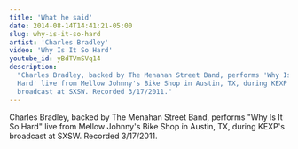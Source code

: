 ```yaml
---
title: 'What he said'
date: 2014-08-14T14:41:21-05:00
slug: why-is-it-so-hard
artist: 'Charles Bradley'
video: 'Why Is It So Hard'
youtube_id: yBdTVmSVq14
description:
  "Charles Bradley, backed by The Menahan Street Band, performs 'Why Is It So
  Hard' live from Mellow Johnny's Bike Shop in Austin, TX, during KEXP's
  broadcast at SXSW. Recorded 3/17/2011."
---
```


Charles Bradley, backed by The Menahan Street Band, performs "Why Is It So Hard"
live from Mellow Johnny's Bike Shop in Austin, TX, during KEXP's broadcast at
SXSW. Recorded 3/17/2011.
